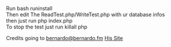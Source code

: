 Run bash runinstall <br>
Then edit The ReadTest.php/WriteTest.php with ur database infos<br>
then just run php index.php<br>
To stop the test just run killall php<br>


Credits going to bernardo@bernardo.fm [His Site](https://bernardo.fm)
